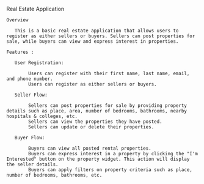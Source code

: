 Real Estate Application
     
    Overview

       This is a basic real estate application that allows users to register as either sellers or buyers. Sellers can post properties for sale, while buyers can view and express interest in properties.

    Features :

       User Registration:
     
            Users can register with their first name, last name, email, and phone number. 
            Users can register as either sellers or buyers.

       Seller Flow:

            Sellers can post properties for sale by providing property details such as place, area, number of bedrooms, bathrooms, nearby hospitals & colleges, etc. 
            Sellers can view the properties they have posted. 
            Sellers can update or delete their properties.

       Buyer Flow:

            Buyers can view all posted rental properties. 
            Buyers can express interest in a property by clicking the "I'm Interested" button on the property widget. This action will display the seller details. 
            Buyers can apply filters on property criteria such as place, number of bedrooms, bathrooms, etc.
